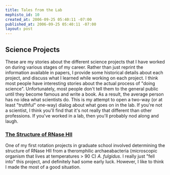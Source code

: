 ```yaml
--- 
title: Tales from the Lab
mephisto_id: 10
created_at: 2006-09-25 05:40:11 -07:00
published_at: 2006-09-25 05:40:11 -07:00
layout: post
---
```

## Science Projects ##
These are my stories about the different science projects that I have worked on during various stages of my career.  Rather than just reprint the information available in papers, I provide some historical details about each project, and discuss what I learned while working on each project. I think most people have interesting stories about the actual process of "doing science". Unfortunately, most people don't tell them to the general public until they become famous and write a book. As a result, the average person has no idea what scientists do. This is my attempt to open a two-way (or at least "truthful" one-way) dialog about what goes on in the lab. If you're not a scientist, I think you'll find that it's not really that different than other professions. If you've worked in a lab, then you'll probably nod along and laugh.

### [The Structure of RNase HII][] ###
One of my first rotation projects in graduate school involved determining the structure of RNase HII from a theromphilic archaeabacteria (microscopic organism that lives at temperatures > 90 C) *A. fulgidus*. I really just "fell into" this project, and definitely had some early luck.  However, I like to think I made the most of a good situation.

[The structure of RNase HII]: /science/rnaseh2
